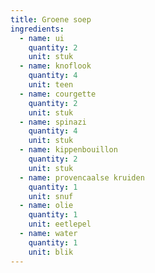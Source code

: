 ```yaml
---
title: Groene soep
ingredients:
  - name: ui
    quantity: 2
    unit: stuk
  - name: knoflook
    quantity: 4
    unit: teen
  - name: courgette
    quantity: 2
    unit: stuk
  - name: spinazi
    quantity: 4
    unit: stuk
  - name: kippenbouillon
    quantity: 2
    unit: stuk
  - name: provencaalse kruiden
    quantity: 1
    unit: snuf
  - name: olie
    quantity: 1
    unit: eetlepel
  - name: water
    quantity: 1
    unit: blik
---
```


<Recipe />
